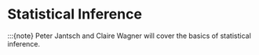 # Statistical Inference
:::{note}
Peter Jantsch and Claire Wagner  will cover the basics of statistical inference.
